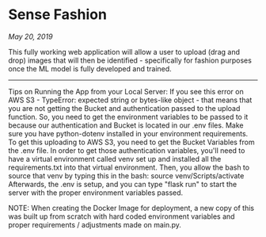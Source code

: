 # Sense Fashion

*May 20, 2019*

This fully working web application will allow a user to upload (drag and drop) images that will then be identified - specifically for fashion purposes once the ML model is fully developed and trained. 

----

Tips on Running the App from your Local Server:
If you see this error on AWS S3 - TypeError: expected string or bytes-like object - that means that you are not getting the Bucket and authentication passed to the upload function. So, you need to get the environment variables to be passed to it because our authentication and Bucket is located in our .env files. Make sure you have python-dotenv installed in your environment requirements. To get this uploading to AWS S3, you need to get the Bucket Variables from the .env file. In order to get those authentication variables, you'll need to have a virtual environment called venv set up and installed all the requirements.txt into that virtual environment. Then, you allow the bash to source that venv by typing this in the bash: source venv/Scripts/activate
Afterwards, the .env is setup, and you can type "flask run" to start the server with the proper environment variables passed.

NOTE:
When creating the Docker Image for deployment, a new copy of this was built up from scratch with hard coded environment variables and proper requirements / adjustments made on main.py.


